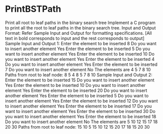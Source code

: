 # PrintBSTPath
Print all  root to leaf paths in the binary search tree     Implement a C program to print all the root to leaf paths in the binary search tree.     Input and Output Format:  Refer Sample Input and Output for formatting specifications.     [All text in bold corresponds to input and the rest corresponds to output]    Sample Input and Output 1: Enter the element to be inserted 8 Do you want to insert another element Yes Enter the element to be inserted 5 Do you want to insert another element Yes Enter the element to be inserted 10 Do you want to insert another element Yes Enter the element to be inserted 4 Do you want to insert another element Yes Enter the element to be inserted 7 Do you want to insert another element No The elements are 4 5 7 8 10 Paths from root to leaf node: 8 5 4 8 5 7 8 10   Sample Input and Output 2: Enter the element to be inserted 15 Do you want to insert another element Yes Enter the element to be inserted 10 Do you want to insert another element Yes Enter the element to be inserted 20 Do you want to insert another element Yes Enter the element to be inserted 5 Do you want to insert another element Yes Enter the element to be inserted 12 Do you want to insert another element Yes Enter the element to be inserted 17 Do you want to insert another element Yes Enter the element to be inserted 30 Do you want to insert another element Yes Enter the element to be inserted 18 Do you want to insert another element No The elements are 5 10 12 15 17 18 20 30 Paths from root to leaf node: 15 10 5 15 10 12 15 20 17 18 15 20 30
